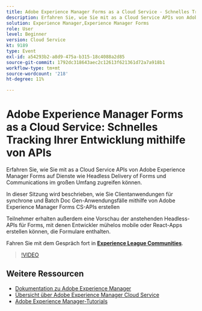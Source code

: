 ```yaml
---
title: Adobe Experience Manager Forms as a Cloud Service - Schnelles Tracking Ihrer Entwicklung mithilfe von APIs
description: Erfahren Sie, wie Sie mit as a Cloud Service APIs von Adobe Experience Manager Forms auf Dienste wie Headless Delivery of Forms und Communications im großen Umfang zugreifen können. In dieser Sitzung wird beschrieben, wie Sie Clientanwendungen für synchrone und Batch Doc Gen-Anwendungsfälle mithilfe der Adobe Experience Manager Forms CS-API erstellen. Teilnehmer erhalten außerdem eine Vorschau der anstehenden Headless-APIs für Forms, mit denen Entwickler mühelos mobile oder React-Apps erstellen können, die Formulare enthalten.
solution: Experience Manager,Experience Manager Forms
role: User
level: Beginner
version: Cloud Service
kt: 9189
type: Event
exl-id: a54293b2-a8d9-475a-b315-18c4088a2d85
source-git-commit: 1792dc318643aec2c12613f621361d72a7a918b1
workflow-type: tm+mt
source-wordcount: '218'
ht-degree: 11%

---
```


# Adobe Experience Manager Forms as a Cloud Service: Schnelles Tracking Ihrer Entwicklung mithilfe von APIs

Erfahren Sie, wie Sie mit as a Cloud Service APIs von Adobe Experience Manager Forms auf Dienste wie Headless Delivery of Forms und Communications im großen Umfang zugreifen können. 

In dieser Sitzung wird beschrieben, wie Sie Clientanwendungen für synchrone und Batch Doc Gen-Anwendungsfälle mithilfe von Adobe Experience Manager Forms CS-APIs erstellen

Teilnehmer erhalten außerdem eine Vorschau der anstehenden Headless-APIs für Forms, mit denen Entwickler mühelos mobile oder React-Apps erstellen können, die Formulare enthalten.

Fahren Sie mit dem Gespräch fort in **[Experience League Communities](https://adobe.ly/3zKLQrw)**.

>[!VIDEO](https://video.tv.adobe.com/v/337724/?quality=12&learn=on&hidetitle=true)

## Weitere Ressourcen

- [Dokumentation zu Adobe Experience Manager ](https://experienceleague.adobe.com/docs/experience-manager-cloud-service.html?lang=de)
- [Übersicht über Adobe Experience Manager Cloud Service](https://experienceleague.adobe.com/docs/experience-manager-cloud-service/overview/home.html?lang=de)
- [Adobe Experience Manager-Tutorials](https://experienceleague.adobe.com/docs/experience-manager-tutorials.html?lang=de)

